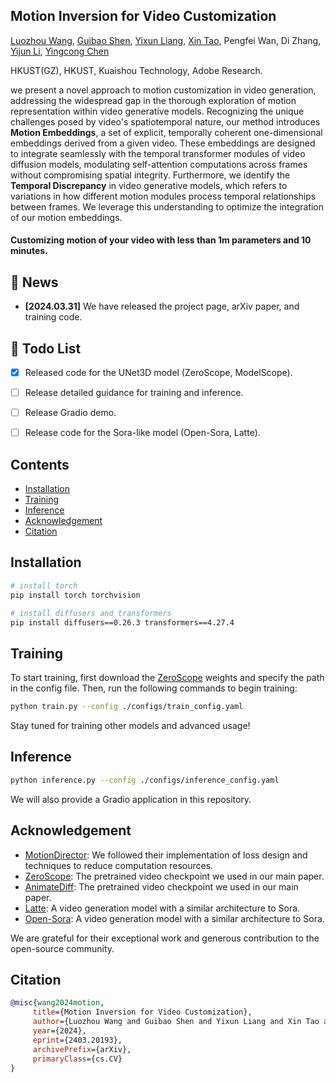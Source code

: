 <!-- <p align="center">
    <img src="./assets/readme/icon.png" width="250"/>
</p>
<div align="center">
    <a href="https://github.com/hpcaitech/Open-Sora/stargazers"><img src="https://img.shields.io/github/stars/hpcaitech/Open-Sora?style=social"></a>
    <a href="https://hpcaitech.github.io/Open-Sora/"><img src="https://img.shields.io/badge/Gallery-View-orange?logo=&amp"></a>
    <a href="https://discord.gg/kZakZzrSUT"><img src="https://img.shields.io/badge/Discord-join-blueviolet?logo=discord&amp"></a>
    <a href="https://join.slack.com/t/colossalaiworkspace/shared_invite/zt-247ipg9fk-KRRYmUl~u2ll2637WRURVA"><img src="https://img.shields.io/badge/Slack-ColossalAI-blueviolet?logo=slack&amp"></a>
    <a href="https://twitter.com/yangyou1991/status/1769411544083996787?s=61&t=jT0Dsx2d-MS5vS9rNM5e5g"><img src="https://img.shields.io/badge/Twitter-Discuss-blue?logo=twitter&amp"></a>
    <a href="https://raw.githubusercontent.com/hpcaitech/public_assets/main/colossalai/img/WeChat.png"><img src="https://img.shields.io/badge/微信-小助手加群-green?logo=wechat&amp"></a>
    <a href="https://hpc-ai.com/blog/open-sora-v1.0"><img src="https://img.shields.io/badge/Open_Sora-Blog-blue"></a>
</div> -->

## Motion Inversion for Video Customization

[Luozhou Wang](https://wileewang.github.io/), [Guibao Shen](), [Yixun Liang](https://yixunliang.github.io/), [Xin Tao](http://www.xtao.website/), Pengfei Wan, Di Zhang, [Yijun Li](https://yijunmaverick.github.io/), [Yingcong Chen](https://www.yingcong.me)

HKUST(GZ), HKUST, Kuaishou Technology, Adobe Research.


 we present a novel approach to motion customization in video generation, addressing the widespread gap in the thorough exploration of motion representation within video generative models. Recognizing the unique challenges posed by video's spatiotemporal nature, our method introduces **Motion Embeddings**, a set of explicit, temporally coherent one-dimensional embeddings derived from a given video. These embeddings are designed to integrate seamlessly with the temporal transformer modules of video diffusion models, modulating self-attention computations across frames without compromising spatial integrity.  Furthermore, we identify the **Temporal Discrepancy** in video generative models, which refers to variations in how different motion modules process temporal relationships between frames. We leverage this understanding to optimize the integration of our motion embeddings.


<h4>Customizing motion of your video with less than 1m parameters and 10 minutes.</h4>

## 📰 News

* **[2024.03.31]** We have released the project page, arXiv paper, and training code.

## 🚧 Todo List
* [x] Released code for the UNet3D model (ZeroScope, ModelScope).
* [ ] Release detailed guidance for training and inference.
* [ ] Release Gradio demo.
* [ ] Release code for the Sora-like model (Open-Sora, Latte).



## Contents

* [Installation](#installation)
* [Training](#training)
* [Inference](#inference)
* [Acknowledgement](#acknowledgement)
* [Citation](#citation)

<!-- * [Motion Embeddings Hub](#motion-embeddings-hub) -->

## Installation

```bash
# install torch
pip install torch torchvision

# install diffusers and transformers
pip install diffusers==0.26.3 transformers==4.27.4
```


## Training

To start training, first download the [ZeroScope](https://huggingface.co/cerspense/zeroscope_v2_576w) weights and specify the path in the config file. Then, run the following commands to begin training:

```bash
python train.py --config ./configs/train_config.yaml
```

Stay tuned for training other models and advanced usage!

## Inference

```bash
python inference.py --config ./configs/inference_config.yaml
```

We will also provide a Gradio application in this repository.


## Acknowledgement

* [MotionDirector](https://github.com/showlab/MotionDirector): We followed their implementation of loss design and techniques to reduce computation resources.
* [ZeroScope](https://huggingface.co/cerspense/zeroscope_v2_576w): The pretrained video checkpoint we used in our main paper.
* [AnimateDiff](https://github.com/guoyww/animatediff/): The pretrained video checkpoint we used in our main paper.
* [Latte](https://github.com/Vchitect/Latte): A video generation model with a similar architecture to Sora.
* [Open-Sora](https://github.com/hpcaitech/Open-Sora): A video generation model with a similar architecture to Sora.

We are grateful for their exceptional work and generous contribution to the open-source community.

## Citation

 ```bibtex
@misc{wang2024motion,
      title={Motion Inversion for Video Customization}, 
      author={Luozhou Wang and Guibao Shen and Yixun Liang and Xin Tao and Pengfei Wan and Di Zhang and Yijun Li and Yingcong Chen},
      year={2024},
      eprint={2403.20193},
      archivePrefix={arXiv},
      primaryClass={cs.CV}
}
``` 

<!-- ## Star History

[![Star History Chart](https://api.star-history.com/svg?repos=hpcaitech/Open-Sora&type=Date)](https://star-history.com/#hpcaitech/Open-Sora&Date) -->
